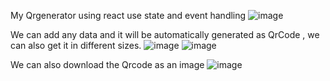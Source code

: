 My Qrgenerator using react use state and event handling
![image](https://github.com/guselvaraanni/React-QrCode-generator/assets/158258133/d3e7e5e4-9660-4961-a7ab-65e68be7fa0d)

We can add any data and it will be automatically generated as QrCode , we can also get it in different sizes.
![image](https://github.com/guselvaraanni/React-QrCode-generator/assets/158258133/c7824fbf-e22d-452a-b8d8-2e26a6318773)
![image](https://github.com/guselvaraanni/React-QrCode-generator/assets/158258133/f5bd098e-0e98-4845-a6e8-52850c9074b3)


We can also download the Qrcode as an image
![image](https://github.com/guselvaraanni/React-QrCode-generator/assets/158258133/f7d877d6-05f1-413f-8379-99182cead2b5)
